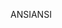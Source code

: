 <span data-ttu-id="8443a-101">ANSI</span><span class="sxs-lookup"><span data-stu-id="8443a-101">ANSI</span></span>